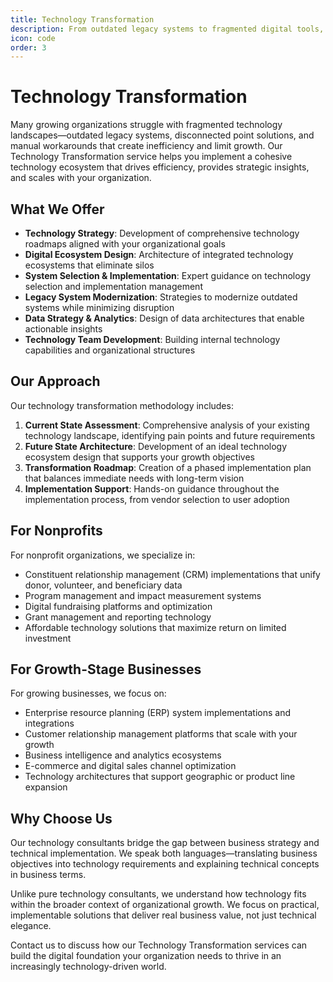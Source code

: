 ```yaml
---
title: Technology Transformation
description: From outdated legacy systems to fragmented digital tools, we help organizations implement cohesive technology ecosystems that drive efficiency and insight.
icon: code
order: 3
---
```


# Technology Transformation

Many growing organizations struggle with fragmented technology landscapes—outdated legacy systems, disconnected point solutions, and manual workarounds that create inefficiency and limit growth. Our Technology Transformation service helps you implement a cohesive technology ecosystem that drives efficiency, provides strategic insights, and scales with your organization.

## What We Offer

- **Technology Strategy**: Development of comprehensive technology roadmaps aligned with your organizational goals
- **Digital Ecosystem Design**: Architecture of integrated technology ecosystems that eliminate silos
- **System Selection & Implementation**: Expert guidance on technology selection and implementation management
- **Legacy System Modernization**: Strategies to modernize outdated systems while minimizing disruption
- **Data Strategy & Analytics**: Design of data architectures that enable actionable insights
- **Technology Team Development**: Building internal technology capabilities and organizational structures

## Our Approach

Our technology transformation methodology includes:

1. **Current State Assessment**: Comprehensive analysis of your existing technology landscape, identifying pain points and future requirements
2. **Future State Architecture**: Development of an ideal technology ecosystem design that supports your growth objectives
3. **Transformation Roadmap**: Creation of a phased implementation plan that balances immediate needs with long-term vision
4. **Implementation Support**: Hands-on guidance throughout the implementation process, from vendor selection to user adoption

## For Nonprofits

For nonprofit organizations, we specialize in:

- Constituent relationship management (CRM) implementations that unify donor, volunteer, and beneficiary data
- Program management and impact measurement systems
- Digital fundraising platforms and optimization
- Grant management and reporting technology
- Affordable technology solutions that maximize return on limited investment

## For Growth-Stage Businesses

For growing businesses, we focus on:

- Enterprise resource planning (ERP) system implementations and integrations
- Customer relationship management platforms that scale with your growth
- Business intelligence and analytics ecosystems
- E-commerce and digital sales channel optimization
- Technology architectures that support geographic or product line expansion

## Why Choose Us

Our technology consultants bridge the gap between business strategy and technical implementation. We speak both languages—translating business objectives into technology requirements and explaining technical concepts in business terms.

Unlike pure technology consultants, we understand how technology fits within the broader context of organizational growth. We focus on practical, implementable solutions that deliver real business value, not just technical elegance.

Contact us to discuss how our Technology Transformation services can build the digital foundation your organization needs to thrive in an increasingly technology-driven world.